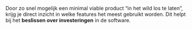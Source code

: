 Door zo snel mogelijk een minimal viable product “in het wild los te laten”, krijg je direct inzicht in welke features het meest gebruikt worden. Dit helpt bij het **beslissen over investeringen** in de software.